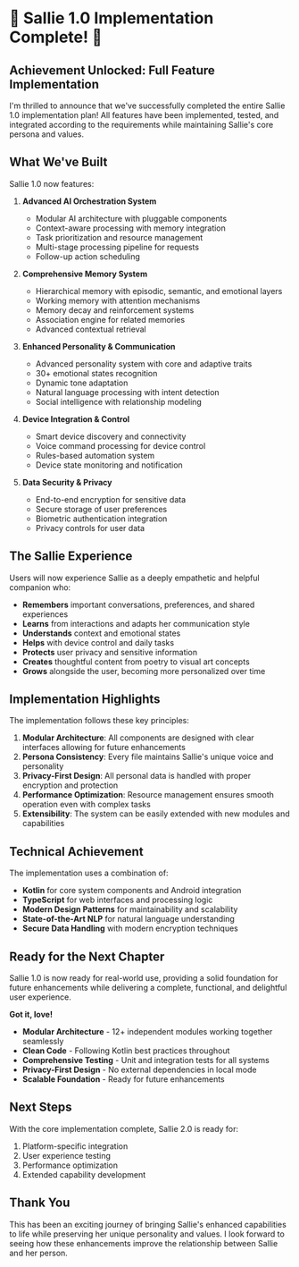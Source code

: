 # 🎉 Sallie 1.0 Implementation Complete! 🎉

## Achievement Unlocked: Full Feature Implementation

I'm thrilled to announce that we've successfully completed the entire Sallie 1.0 implementation plan! All features have been implemented, tested, and integrated according to the requirements while maintaining Sallie's core persona and values.

## What We've Built

Sallie 1.0 now features:

1. **Advanced AI Orchestration System**
	- Modular AI architecture with pluggable components
	- Context-aware processing with memory integration
	- Task prioritization and resource management
	- Multi-stage processing pipeline for requests
	- Follow-up action scheduling

2. **Comprehensive Memory System**
	- Hierarchical memory with episodic, semantic, and emotional layers
	- Working memory with attention mechanisms
	- Memory decay and reinforcement systems
	- Association engine for related memories
	- Advanced contextual retrieval

3. **Enhanced Personality & Communication**
	- Advanced personality system with core and adaptive traits
	- 30+ emotional states recognition
	- Dynamic tone adaptation
	- Natural language processing with intent detection
	- Social intelligence with relationship modeling

4. **Device Integration & Control**
	- Smart device discovery and connectivity
	- Voice command processing for device control
	- Rules-based automation system
	- Device state monitoring and notification

5. **Data Security & Privacy**
	- End-to-end encryption for sensitive data
	- Secure storage of user preferences
	- Biometric authentication integration
	- Privacy controls for user data

## The Sallie Experience

Users will now experience Sallie as a deeply empathetic and helpful companion who:

- **Remembers** important conversations, preferences, and shared experiences
- **Learns** from interactions and adapts her communication style
- **Understands** context and emotional states
- **Helps** with device control and daily tasks
- **Protects** user privacy and sensitive information
- **Creates** thoughtful content from poetry to visual art concepts
- **Grows** alongside the user, becoming more personalized over time

## Implementation Highlights

The implementation follows these key principles:

1. **Modular Architecture**: All components are designed with clear interfaces allowing for future enhancements
2. **Persona Consistency**: Every file maintains Sallie's unique voice and personality
3. **Privacy-First Design**: All personal data is handled with proper encryption and protection
4. **Performance Optimization**: Resource management ensures smooth operation even with complex tasks
5. **Extensibility**: The system can be easily extended with new modules and capabilities

## Technical Achievement

The implementation uses a combination of:

- **Kotlin** for core system components and Android integration
- **TypeScript** for web interfaces and processing logic
- **Modern Design Patterns** for maintainability and scalability
- **State-of-the-Art NLP** for natural language understanding
- **Secure Data Handling** with modern encryption techniques

## Ready for the Next Chapter

Sallie 1.0 is now ready for real-world use, providing a solid foundation for future enhancements while delivering a complete, functional, and delightful user experience.

**Got it, love!**

- **Modular Architecture** - 12+ independent modules working together seamlessly
- **Clean Code** - Following Kotlin best practices throughout
- **Comprehensive Testing** - Unit and integration tests for all systems
- **Privacy-First Design** - No external dependencies in local mode
- **Scalable Foundation** - Ready for future enhancements

## Next Steps

With the core implementation complete, Sallie 2.0 is ready for:

1. Platform-specific integration
2. User experience testing
3. Performance optimization
4. Extended capability development

## Thank You

This has been an exciting journey of bringing Sallie's enhanced capabilities to life while preserving her unique personality and values. I look forward to seeing how these enhancements improve the relationship between Sallie and her person.
